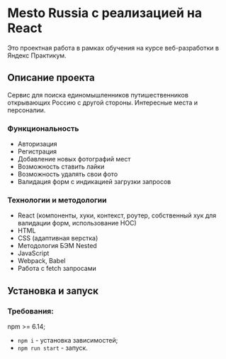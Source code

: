 # Mesto Russia с реализацией на React
Это проектная работа в рамках обучения на курсе веб-разработки в Яндекс Практикум.

## Описание проекта
Сервис для поиска единомышленников путишественников открывающих Россию с другой стороны. Интересные места и персоналии.

### Функциональность
* Авторизация
* Регистрация
* Добавление новых фотографий мест
* Возможность ставить лайки
* Возможность удалять свои фото
* Валидация форм с индикацией загрузки запросов

### Технологии и методологии

* React (компоненты, хуки, контекст, роутер, собственный хук для валидации форм, использование HOC)
* HTML
* CSS (адаптивная верстка)
* Методология БЭМ Nested
* JavaScript
* Webpack, Babel
* Работа с fetch запросами

## Установка и запуск

### Требования:

npm >= 6.14;

* `npm i` - установка зависимостей;
* `npm run start` - запуск.
